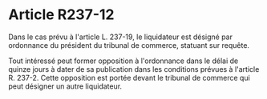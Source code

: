 # Article R237-12

Dans le cas prévu à l'article L. 237-19, le liquidateur est désigné par ordonnance du président du tribunal de commerce, statuant sur requête.

Tout intéressé peut former opposition à l'ordonnance dans le délai de quinze jours à dater de sa publication dans les conditions prévues à l'article R. 237-2. Cette opposition est portée devant le tribunal de commerce qui peut désigner un autre liquidateur.
